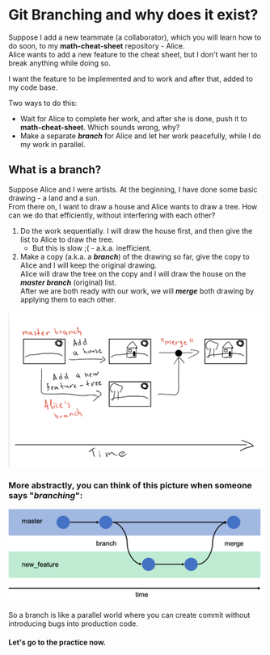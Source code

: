 # Git Branching and why does it exist?

Suppose I add a new teammate (a collaborator), which you will learn how to do soon, to my **math-cheat-sheet** repository - Alice. <br>
Alice wants to add a new feature to the cheat sheet, but I don't want her to break anything while doing so.

I want the feature to be implemented and to work and after that, added to my code base.

Two ways to do this:
- Wait for Alice to complete her work, and after she is done, push it to **math-cheat-sheet**. Which sounds wrong, why?
- Make a separate ***branch*** for Alice and let her work peacefully, while I do my work in parallel.

## What is a branch?

Suppose Alice and I were artists. At the beginning, I have done some basic drawing - a land and a sun. <br>
From there on, I want to draw a house and Alice wants to draw a tree. How can we do that efficiently, without interfering with each other?

1) Do the work sequentially. I will draw the house first, and then give the list to Alice to draw the tree.
    - But this is slow ;( - a.k.a. inefficient.
2) Make a copy (a.k.a. a ***branch***) of the drawing so far, give the copy to Alice and I will keep the original drawing. <br>
Alice will draw the tree on the copy and I will draw the house on the ***master branch*** (original) list. <br>
After we are both ready with our work, we will ***merge*** both drawing by applying them to each other. <br>

![branching_analogy](branching_analogy.png)

### More abstractly, you can think of this picture when someone says "***branching***":
![git_branch_merge](git_branch_merge.png)

So a branch is like a parallel world where you can create commit without introducing bugs into production code. <br>

#### Let's go to the practice now.
